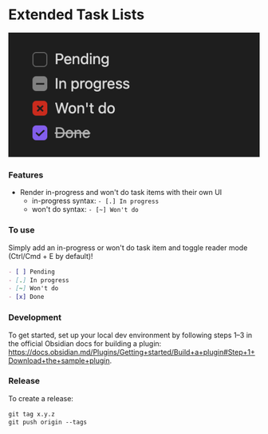 # Extended Task Lists

![image](./static/screenshot.png)

### Features
- Render in-progress and won't do task items with their own UI
  - in-progress syntax: `- [.] In progress`
  - won't do syntax: `- [~] Won't do`

### To use

Simply add an in-progress or won't do task item and toggle reader mode (Ctrl/Cmd + E by default)! 

```markdown
- [ ] Pending
- [.] In progress 
- [~] Won't do
- [x] Done
```

### Development

To get started, set up your local dev environment by following steps 1–3 in the official Obsidian docs for building a plugin: https://docs.obsidian.md/Plugins/Getting+started/Build+a+plugin#Step+1+Download+the+sample+plugin.

### Release

To create a release:
```shell
git tag x.y.z
git push origin --tags
```
